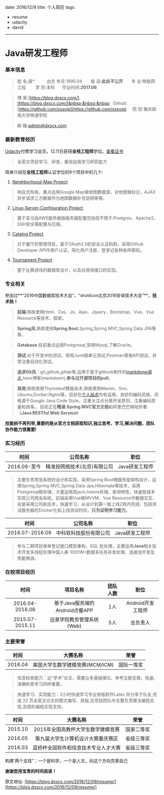 date: 2016/12/9
title: 个人简历
tags: 
- resume
- udacity
- david
---

# Java研发工程师
### 基本信息
> 姓&nbsp;名:唐\* &nbsp;&nbsp;&nbsp;&nbsp;&nbsp;&nbsp;&nbsp;&nbsp; 出生&nbsp;年月:1995.04 &nbsp;&nbsp;&nbsp;&nbsp;&nbsp;&nbsp;电&nbsp;话:**此处不公开** &nbsp;&nbsp;&nbsp;&nbsp;&nbsp;&nbsp;专&nbsp;业:物联网工程 &nbsp;&nbsp;&nbsp;&nbsp; &nbsp;&nbsp;学&nbsp;历:本科 &nbsp;&nbsp;&nbsp;&nbsp; 毕业时间:**2017.06**

>博&nbsp;客:[https://blog.dxscx.com/](https://blog.dxscx.com/)&nbsp;&nbsp;&nbsp;&nbsp; Github:[https://github.com/sssvip](https://github.com/sssvip) &nbsp;&nbsp;&nbsp;&nbsp;院&nbsp;校:重庆邮电大学移通学院

>邮&nbsp;箱:[admin@dxscx.com](mailto:admin@dxscx.com)

<!-- more -->
### 最新教育经历
[Udacity](http://cn.udacity.com/)付费学习会员，12.11日获得**全栈工程师**学位。[查看证书](http://down.dxscx.com/nano-degree.pdf)
> 全英文项目学习、研发，重视自我学习研究能力

简单介绍在**全栈工程师**认证学位的9个项目中的几个:

1. [Neighborhood-Map Project](https://github.com/sssvip/udacity-neighborhood-map)
> 响应式布局、重点运用Google Map做地图数据源，对地图做标记，AJAX异步请求三方数据作为地图数据补充说明等等。
2. [Linux-Server-Configuration Project](https://github.com/sssvip/udacity-linux-server-configuration)
> 基于亚马逊AWS服务器做服务器配置包括但不限于:Postgres、Apache2、SSH安全等配置与应用。
3. [Catalog Project](https://github.com/sssvip/fullstack-nanodegree-vm/tree/master/vagrant/catalog)
> 对于餐厅的管理项目，基于OAuth2.0的安全认证机制，采用Github Developer API作用户认证，简化用户注册、登录记各种各样密码。
4. [Tournament Project](https://github.com/sssvip/fullstack-nanodegree-vm/tree/master/vagrant/tournament)
> 基于比赛游戏的数据库设计，以及对游戏接口的实现。

### 专业相关
参加过**“2016中国数据库技术大会”，“droidcon北京2016安卓技术大会”**，**技术热！**
> **前端**:熟练使用Html、Css、Js、Ajax、Jquery、Bootstrap、Vue、Vue Resource等技术、框架。

> **Spring风**:熟练使用**Spring Boot**,Spring,Spring MVC,Spring Data JPA等等。

> **Database**:目前重点运用Postgresql,常用Mysql,了解Oracle。

> **测试**:对于开发中的测试，常用Junit做单元测试;Postman等做API测试，并常注重自动化测试。

> **追求Git风**：git,github,gitlab等,运用于基于gitbook制作的[markdonw讲义](http://markdown.dxscx.com),hexo博客(markdown),**参与过开源项目的pull**。

> **其他**:熟练使用Thymeleaf模版技术,熟练使用Maven、Svn、Ubuntu,Docker,Nginx等，目前在[个人站点](https://www.dxscx.com)均有运用，良好的编码风格，风格源于Google Java Code Style，注重关注点分离开发原则，注重编码质量和效率。
> 目前正在**精读**:**Spring MVC官方文档**和阿里巴巴韩陆所著《**Java RESTful Web Service**》

**技能树不再列举,重要的是从官方文档获取知识,独立思考、学习,解决问题、团队协作能力很重要!**

### 实习经历

|时间|公司名称|职位|
|:--:|:--:|:--:|
|2016.09-至今|精准投网络技术(北京)有限公司|Java研发工程师|

> 主要负责爬虫系统的设计和实现，采用Spring Boot微服务是架构设计，运用Spring,Spring MVC,Spring Data Jpa,Hibernate等技术，采用Postgresql做存储，大量运用其json,hstore存储、查询特性，快速低成本实现公司爬虫系统，前端采用Vue做MVVM、Vue Resource作数据交互，全是采用公司新技术，快速学习，从设计到第一版上线2周内完成，包括测试服务器的Docker化和上线测试时间，**只为证明学习能力**。


|时间|公司名称|职位|
|:--:|:--:|:--:|
|2016.07-2016.09|中科软科技股份有限公司|Java研发工程师|

> 参与二期项目保单登记接口模型重构，SQL 批处理，主要运用**Java**相关技术开发多线程处理中国人寿 1000W+数据多任务并发处理、连接池开发及性能微调。 

### 在校项目经历

|时间|项目名称|团队人数|职位|
|:--:|:--:|:--:|:--:|
|2016.04-2016.06|基于Java服务端的Android点餐APP|1人|Android开发工程师|
|2015.07-2015.11|远景学院教务管理系统(Web)|5人|总负责人|

### 主要荣誉
|时间|大赛名称|荣誉|
|:--:|:--:|:--:|
|2016.04|美国大学生数学建模竞赛(MCM/ICM)|国际一等奖|

>信息检索能力：近“学术”论文，需要众多基础理论、参考文献支撑，快速、准确检索学习同样重要。

> 快速学习、实现能力：2小时快速学习专业排版软件Latex 并分享于队友,完成 22 页全英文论文的图文编写、排版,在项目团队中主要负责算法编程实现,及图形编程实现支持。


|时间|大赛名称|荣誉|
|:--:|:--:|:--:|
|2015.10|2015年全国高教杯大学生数学建模竞赛|国家二等奖|
|2016.05|第九届大学生计算机设计大赛重庆赛区|省级三等奖|
|2016.03|蓝桥杯全国软件和信息技术专业人才大赛|省级三等奖|

构建‘两个支柱”：一个是科学，一个是人文，向这个方向完善自己

**谢谢您用宝贵的时间阅读！**

原文地址: [https://blog.dxscx.com/2016/12/09/resume/](https://blog.dxscx.com/2016/12/09/resume/)